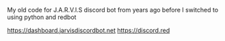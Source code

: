 My old code for J.A.R.V.I.S discord bot from years ago before I switched to using python and redbot 

https://dashboard.jarvisdiscordbot.net
https://discord.red

